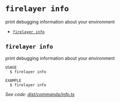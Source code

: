 `firelayer info`
================

print debugging information about your environment

* [`firelayer info`](#firelayer-info)

## `firelayer info`

print debugging information about your environment

```
USAGE
  $ firelayer info

EXAMPLE
  $ firelayer info
```

_See code: [dist/commands/info.ts](https://github.com/firelayer/firelayer/blob/v1.0.0-alpha.6/dist/commands/info.ts)_
